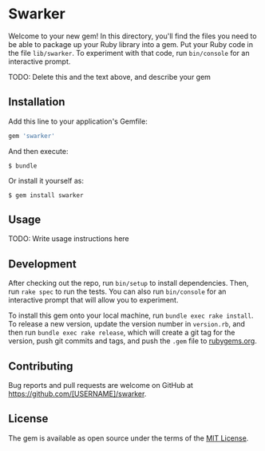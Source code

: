 # Swarker

Welcome to your new gem! In this directory, you'll find the files you need to be able to package up your Ruby library into a gem. Put your Ruby code in the file `lib/swarker`. To experiment with that code, run `bin/console` for an interactive prompt.

TODO: Delete this and the text above, and describe your gem

## Installation

Add this line to your application's Gemfile:

```ruby
gem 'swarker'
```

And then execute:

    $ bundle

Or install it yourself as:

    $ gem install swarker

## Usage

TODO: Write usage instructions here

## Development

After checking out the repo, run `bin/setup` to install dependencies. Then, run `rake spec` to run the tests. You can also run `bin/console` for an interactive prompt that will allow you to experiment.

To install this gem onto your local machine, run `bundle exec rake install`. To release a new version, update the version number in `version.rb`, and then run `bundle exec rake release`, which will create a git tag for the version, push git commits and tags, and push the `.gem` file to [rubygems.org](https://rubygems.org).

## Contributing

Bug reports and pull requests are welcome on GitHub at https://github.com/[USERNAME]/swarker.


## License

The gem is available as open source under the terms of the [MIT License](http://opensource.org/licenses/MIT).

